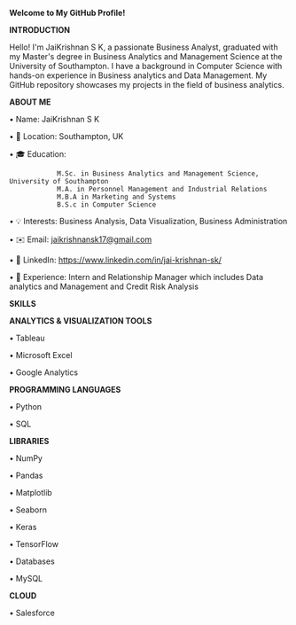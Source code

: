 **Welcome to My GitHub Profile!**

**INTRODUCTION**

Hello! I'm JaiKrishnan S K, a passionate Business Analyst, graduated with my Master's degree in Business Analytics and Management Science at the University of Southampton. I have a background in Computer Science with hands-on experience in Business analytics and Data Management. My GitHub repository showcases my projects in the field of business analytics.



**ABOUT ME**

•	Name: JaiKrishnan S K

•	📍 Location: Southampton, UK

•	🎓 Education: 
                
                M.Sc. in Business Analytics and Management Science, University of Southampton
                M.A. in Personnel Management and Industrial Relations
                M.B.A in Marketing and Systems
                B.S.c in Computer Science

•	💡 Interests: Business Analysis, Data Visualization, Business Administration

•	✉️ Email: jaikrishnansk17@gmail.com

•	🔗 LinkedIn: https://www.linkedin.com/in/jai-krishnan-sk/ 

•	💼 Experience: Intern and Relationship Manager which includes Data analytics and Management and Credit Risk Analysis



**SKILLS**


**ANALYTICS & VISUALIZATION TOOLS**

•	Tableau

•	Microsoft Excel

•	Google Analytics



**PROGRAMMING LANGUAGES**

•	Python

•	SQL




**LIBRARIES**

•	NumPy

•	Pandas

•	Matplotlib

•	Seaborn

•	Keras

•	TensorFlow

•	Databases

•	MySQL


**CLOUD**

•	Salesforce






